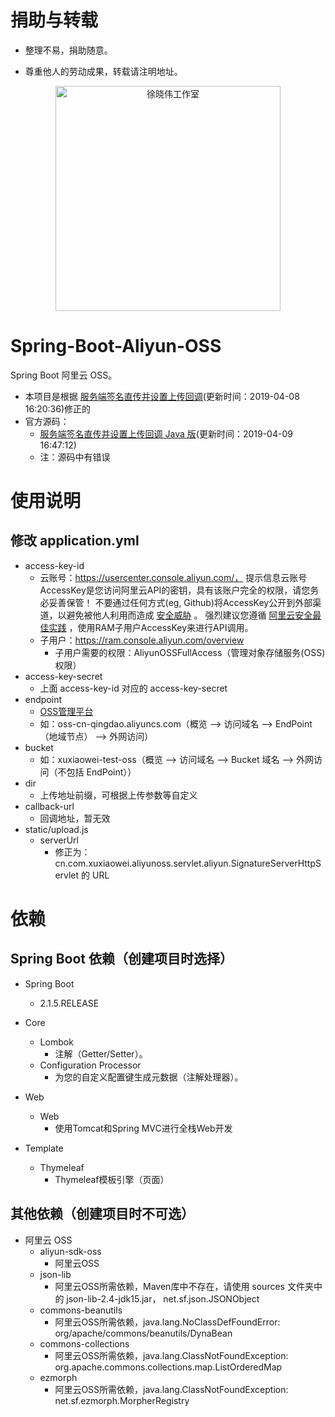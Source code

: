 # 捐助与转载

- 整理不易，捐助随意。

- 尊重他人的劳动成果，转载请注明地址。

<p align=center>
  <a href="http://xuxiaowei.com.cn">
    <img src="./src/main/resources/static/img/QRCode.png" alt="徐晓伟工作室" width="360">
  </a>
</p>

# Spring-Boot-Aliyun-OSS

Spring Boot 阿里云 OSS。

- 本项目是根据 [服务端签名直传并设置上传回调](https://help.aliyun.com/document_detail/31927.html)(更新时间：2019-04-08 16:20:36)修正的
- 官方源码：
    - [服务端签名直传并设置上传回调 Java 版](https://help.aliyun.com/document_detail/91868.html)(更新时间：2019-04-09 16:47:12)
    - 注：源码中有错误

# 使用说明

## 修改 application.yml

- access-key-id
    - 云账号：https://usercenter.console.aliyun.com/， 提示信息云账号AccessKey是您访问阿里云API的密钥，具有该账户完全的权限，请您务必妥善保管！ 不要通过任何方式(eg,
      Github)将AccessKey公开到外部渠道，以避免被他人利用而造成 [安全威胁](https://help.aliyun.com/knowledge_detail/54059.html) 。
      强烈建议您遵循 [阿里云安全最佳实践](https://help.aliyun.com/document_detail/28642.html) ，使用RAM子用户AccessKey来进行API调用。
    - 子用户：https://ram.console.aliyun.com/overview
        - 子用户需要的权限：AliyunOSSFullAccess（管理对象存储服务(OSS)权限）
- access-key-secret
    - 上面 access-key-id 对应的 access-key-secret
- endpoint
    - [OSS管理平台](https://oss.console.aliyun.com/overview)
    - 如：oss-cn-qingdao.aliyuncs.com（概览 --> 访问域名 --> EndPoint（地域节点） --> 外网访问）
- bucket
    - 如：xuxiaowei-test-oss（概览 --> 访问域名 --> Bucket 域名 --> 外网访问（不包括 EndPoint））
- dir
    - 上传地址前缀，可根据上传参数等自定义
- callback-url
    - 回调地址，暂无效
- static/upload.js
    - serverUrl
        - 修正为：cn.com.xuxiaowei.aliyunoss.servlet.aliyun.SignatureServerHttpServlet 的 URL

# 依赖

## Spring Boot 依赖（创建项目时选择）

- Spring Boot
    - 2.1.5.RELEASE
- Core
    - Lombok
        - 注解（Getter/Setter）。
    - Configuration Processor
        - 为您的自定义配置键生成元数据（注解处理器）。
- Web
    - Web
        - 使用Tomcat和Spring MVC进行全栈Web开发

- Template
    - Thymeleaf
        - Thymeleaf模板引擎（页面）

## 其他依赖（创建项目时不可选）

- 阿里云 OSS
    - aliyun-sdk-oss
        - 阿里云OSS
    - json-lib
        - 阿里云OSS所需依赖，Maven库中不存在，请使用 sources 文件夹中的 json-lib-2.4-jdk15.jar， net.sf.json.JSONObject
    - commons-beanutils
        - 阿里云OSS所需依赖，java.lang.NoClassDefFoundError: org/apache/commons/beanutils/DynaBean
    - commons-collections
        - 阿里云OSS所需依赖，java.lang.ClassNotFoundException: org.apache.commons.collections.map.ListOrderedMap
    - ezmorph
        - 阿里云OSS所需依赖，java.lang.ClassNotFoundException: net.sf.ezmorph.MorpherRegistry
